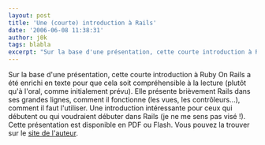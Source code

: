 ```yaml
---
layout: post
title: 'Une (courte) introduction à Rails'
date: '2006-06-08 11:38:31'
author: j0k
tags: blabla
excerpt: "Sur la base d'une présentation, cette courte introduction à Ruby On Rails a été enrichi en texte pour que cela soit compréhensible à la lecture (plutôt qu'à l'oral, comme initialement prévu).     \nElle présente brièvement Rails dans ses grandes lignes, comment il fonctionne (les vues, les contrôleurs...), comment il faut l'utiliser.   Une introduction      …"
---
```


Sur la base d'une présentation, cette courte introduction à Ruby On Rails a été enrichi en texte pour que cela soit compréhensible à la lecture (plutôt qu'à l'oral, comme initialement prévu).
Elle présente brièvement Rails dans ses grandes lignes, comment il fonctionne (les vues, les contrôleurs...), comment il faut l'utiliser.   Une introduction intéressante pour ceux qui débutent ou qui voudraient débuter dans Rails (je ne me sens pas visé !). Cette présentation est disponible en PDF ou Flash. Vous pouvez la trouver sur le [site de l'auteur](http://people.no-distance.net/ol/documents/rails-intro/).
